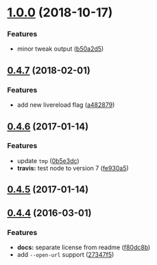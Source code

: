 <a name="1.0.0"></a>
# [1.0.0](https://github.com/dannygarcia/grunt-jekyll/compare/v0.4.7...v1.0.0) (2018-10-17)


### Features

* minor tweak output ([b50a2d5](https://github.com/dannygarcia/grunt-jekyll/commit/b50a2d5))



<a name="0.4.7"></a>
## [0.4.7](https://github.com/dannygarcia/grunt-jekyll/compare/v0.4.6...v0.4.7) (2018-02-01)


### Features

* add new livereload flag ([a482879](https://github.com/dannygarcia/grunt-jekyll/commit/a482879))



<a name="0.4.6"></a>
## [0.4.6](https://github.com/dannygarcia/grunt-jekyll/compare/v0.4.5...v0.4.6) (2017-01-14)


### Features

* update `tmp` ([0b5e3dc](https://github.com/dannygarcia/grunt-jekyll/commit/0b5e3dc))
* **travis:** test node to version 7 ([fe930a5](https://github.com/dannygarcia/grunt-jekyll/commit/fe930a5))



<a name="0.4.5"></a>
## [0.4.5](https://github.com/dannygarcia/grunt-jekyll/compare/v0.4.4...v0.4.5) (2017-01-14)



<a name="0.4.4"></a>
## [0.4.4](https://github.com/dannygarcia/grunt-jekyll/compare/v0.4.3...v0.4.4) (2016-03-01)


### Features

* **docs:** separate license from readme ([f80dc8b](https://github.com/dannygarcia/grunt-jekyll/commit/f80dc8b))
* add `--open-url` support ([27347f5](https://github.com/dannygarcia/grunt-jekyll/commit/27347f5))




